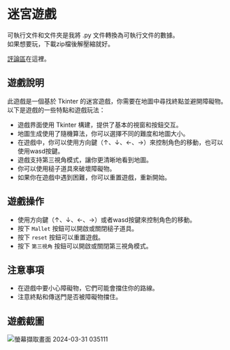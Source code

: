 # 迷宮遊戲

可執行文件和文件夾是我將 .py 文件轉換為可執行文件的數據。  
如果想要玩，下載zip檔後解壓縮就好。

[評論區](https://github.com/xixa3333/maze/discussions/1)在這裡。

## 遊戲說明

此遊戲是一個基於 Tkinter 的迷宮遊戲，你需要在地圖中尋找終點並避開障礙物。以下是遊戲的一些特點和遊戲玩法：

- 遊戲界面使用 Tkinter 構建，提供了基本的視窗和按鈕交互。
- 地圖生成使用了隨機算法，你可以選擇不同的難度和地圖大小。
- 在遊戲中，你可以使用方向鍵（↑、↓、←、→）來控制角色的移動，也可以使用wasd按鍵。
- 遊戲支持第三視角模式，讓你更清晰地看到地圖。
- 你可以使用槌子道具來破壞障礙物。
- 如果你在遊戲中遇到困難，你可以重置遊戲，重新開始。

## 遊戲操作

- 使用方向鍵（↑、↓、←、→）或者wasd按鍵來控制角色的移動。
- 按下 `Mallet` 按鈕可以開啟或關閉槌子道具。
- 按下 `reset` 按鈕可以重置遊戲。
- 按下 `第三視角` 按鈕可以開啟或關閉第三視角模式。

## 注意事項

- 在遊戲中要小心障礙物，它們可能會擋住你的路線。
- 注意終點和傳送門是否被障礙物擋住。

## 遊戲截圖

![螢幕擷取畫面 2024-03-31 035111](https://github.com/xixa3333/maze/assets/128284090/e7f704d8-fd96-47ec-ad24-4c775fad3eec)
